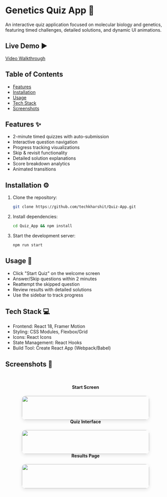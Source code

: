 # Genetics Quiz App 🧬

An interactive quiz application focused on molecular biology and genetics, featuring timed challenges, detailed solutions, and dynamic UI animations.

## Live Demo ▶️
<!-- Add hosted URL or video walkthrough link here -->
[Video Walkthrough](https://your-demo-link.com) 

## Table of Contents
- [Features](#features)
- [Installation](#installation)
- [Usage](#usage)
- [Tech Stack](#tech-stack)
- [Screenshots](#screenshots)
  
<a id="features"></a>
## Features ✨
- 2-minute timed quizzes with auto-submission
- Interactive question navigation
- Progress tracking visualizations
- Skip & revisit functionality
- Detailed solution explanations
- Score breakdown analytics
- Animated transitions
  
<a id="usage"></a>
## Installation ⚙️

1. Clone the repository:
   ```bash
   git clone https://github.com/techkharshit/Quiz-App.git
2. Install dependencies:
   ```bash
   cd Quiz_App && npm install
3. Start the development server:
   ```bash
   npm run start

<a id="usage"></a>
## Usage 🚀

- Click "Start Quiz" on the welcome screen
- Answer/Skip questions within 2 minutes
- Reattempt the skipped question
- Review results with detailed solutions
- Use the sidebar to track progress
  
<a id="tech-stack"></a>
## Tech Stack 💻

- Frontend: React 18, Framer Motion
- Styling: CSS Modules, Flexbox/Grid
- Icons: React Icons
- State Management: React Hooks
- Build Tool: Create React App (Webpack/Babel)

<a id="screenshots"></a>
## Screenshots 📸

<div align="center" style="display: flex; flex-wrap: wrap; gap: 2rem; justify-content: center; margin: 2rem 0;">
  <div style="flex: 1; min-width: 300px; max-width: 400px; text-align: center;">
    <h4>Start Screen</h4>
    <img src="/public/start-screen.png" style="width: 100%; height: auto; border-radius: 12px; box-shadow: 0 4px 12px rgba(0,0,0,0.1);">
  </div>
  
  <div style="flex: 1; min-width: 300px; max-width: 400px; text-align: center;">
    <h4>Quiz Interface</h4>
    <img src="/public/quiz-interface.png" style="width: 100%; height: auto; border-radius: 12px; box-shadow: 0 4px 12px rgba(0,0,0,0.1);">
  </div>
  
  <div style="flex: 1; min-width: 300px; max-width: 400px; text-align: center;">
    <h4>Results Page</h4>
    <img src="/public/results-page.png" style="width: 100%; height: auto; border-radius: 12px; box-shadow: 0 4px 12px rgba(0,0,0,0.1);">
  </div>
</div>
